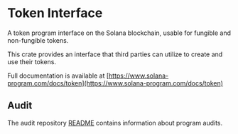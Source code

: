 # Token Interface

A token program interface on the Solana blockchain, usable for fungible and
non-fungible tokens.

This crate provides an interface that third parties can utilize to create and
use their tokens.

Full documentation is available at [https://www.solana-program.com/docs/token](https://www.solana-program.com/docs/token)

## Audit

The audit repository [README](https://github.com/solana-labs/solana-program-library#audits)
contains information about program audits.
